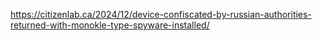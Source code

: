 https://citizenlab.ca/2024/12/device-confiscated-by-russian-authorities-returned-with-monokle-type-spyware-installed/
